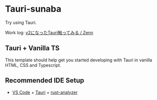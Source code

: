 # Tauri-sunaba

Try using Tauri.

Work log: [v2になったTauri触ってみる / Zenn](https://zenn.dev/cykps/scraps/f4c89f33900fd2)

## Tauri + Vanilla TS

This template should help get you started developing with Tauri in vanilla HTML, CSS and Typescript.

## Recommended IDE Setup

- [VS Code](https://code.visualstudio.com/) + [Tauri](https://marketplace.visualstudio.com/items?itemName=tauri-apps.tauri-vscode) + [rust-analyzer](https://marketplace.visualstudio.com/items?itemName=rust-lang.rust-analyzer)

